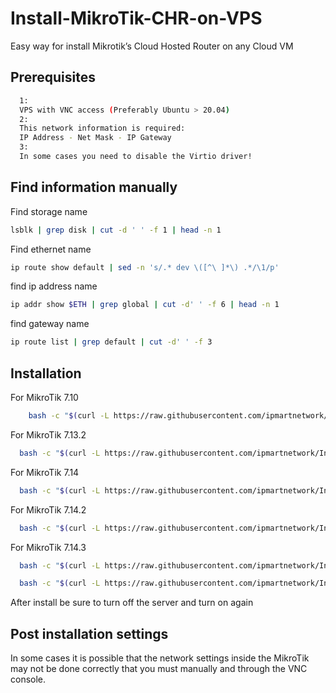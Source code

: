 # Install-MikroTik-CHR-on-VPS
Easy way for install Mikrotik’s Cloud Hosted Router on any Cloud VM

## Prerequisites

```bash
  1:
  VPS with VNC access (Preferably Ubuntu > 20.04)
  2:
  This network information is required:
  IP Address - Net Mask - IP Gateway
  3:
  In some cases you need to disable the Virtio driver!
```

## Find information manually
Find storage name
```bash
lsblk | grep disk | cut -d ' ' -f 1 | head -n 1
```
Find ethernet name
```bash
ip route show default | sed -n 's/.* dev \([^\ ]*\) .*/\1/p'
```
find ip address name
```bash
ip addr show $ETH | grep global | cut -d' ' -f 6 | head -n 1
```
find gateway name
```bash
ip route list | grep default | cut -d' ' -f 3
```
## Installation

For MikroTik 7.10

```bash
    bash -c "$(curl -L https://raw.githubusercontent.com/ipmartnetwork/Install-MikroTik-CHR/main/mik710.sh)"
```

For MikroTik 7.13.2

```bash
  bash -c "$(curl -L https://raw.githubusercontent.com/ipmartnetwork/Install-MikroTik-CHR/main/mik7132.sh)"
```

For MikroTik 7.14

```bash
  bash -c "$(curl -L https://raw.githubusercontent.com/ipmartnetwork/Install-MikroTik-CHR/main/mik714.sh)"
```

For MikroTik 7.14.2

```bash
  bash -c "$(curl -L https://raw.githubusercontent.com/ipmartnetwork/Install-MikroTik-CHR/main/mik7142.sh)"
```


For MikroTik 7.14.3

```bash
  bash -c "$(curl -L https://raw.githubusercontent.com/ipmartnetwork/Install-MikroTik-CHR/main/mik7143.sh)"
```


```bash
  bash -c "$(curl -L https://raw.githubusercontent.com/ipmartnetwork/Install-MikroTik-CHR/main/mik7143ARM64.sh)"
```


After install be sure to turn off the server and turn on again
## Post installation settings

In some cases it is possible that the network settings inside the MikroTik may not be done correctly that you must manually and through the VNC console.
